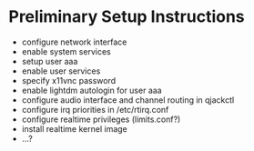 <!--
SPDX-FileCopyrightText: 2023 A3 Audio UG (haftungsbeschränkt) <contact@a3-audio.com>

SPDX-License-Identifier: GPL-3.0-or-later
-->

# Preliminary Setup Instructions

- configure network interface
- enable system services
- setup user aaa
- enable user services
- specify x11vnc password
- enable lightdm autologin for user aaa
- configure audio interface and channel routing in qjackctl
- configure irq priorities in /etc/rtirq.conf
- configure realtime privileges (limits.conf?)
- install realtime kernel image
- ...?
